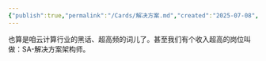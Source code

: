 ```yaml
---
{"publish":true,"permalink":"/Cards/解决方案.md","created":"2025-07-08","modified":"2025-07-08","published":"2025-07-29T23:04:09.771+08:00","cssclasses":""}
---
```



也算是咱云计算行业的黑话、超高频的词儿了。甚至我们有个收入超高的岗位叫做：SA-解决方案架构师。
